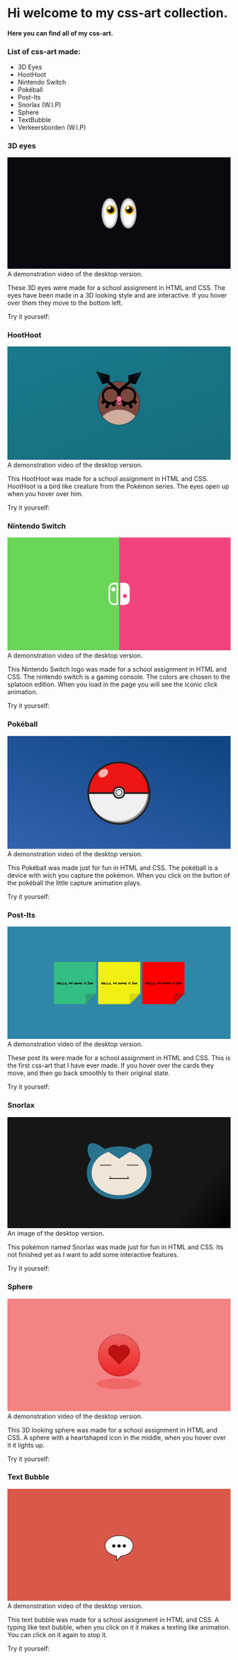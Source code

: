 # Hi welcome to my css-art collection.
#### Here you can find all of my css-art.


### List of css-art made:
* 3D Eyes
* HootHoot
* Nintendo Switch
* Pokéball
* Post-Its
* Snorlax (W.I.P)
* Sphere
* TextBubble
* Verkeersborden (W.I.P)

### 3D eyes
[![The finished product on desktop](/img/eyes--css-art.png)]() 
A demonstration video of the desktop version.

These 3D eyes were made for a school assignment in HTML and CSS.
The eyes have been made in a 3D looking style and are interactive. If you hover over them
they move to the bottom left.

Try it yourself:


### HootHoot
[![The finished product on desktop](/img/hoothoot--css-art.png)]() 
A demonstration video of the desktop version.

This HootHoot was made for a school assignment in HTML and CSS.
HootHoot is a bird like creature from the Pokémon series.
The eyes open up when you hover over him.

Try it yourself:


### Nintendo Switch
[![The finished product on desktop](/img/nintendo-switch--css-art.png)]() 
A demonstration video of the desktop version.

This Nintendo Switch logo was made for a school assignment in HTML and CSS.
The nintendo switch is a gaming console. The colors are chosen to the splatoon edition.
When you load in the page you will see the iconic click animation.

Try it yourself:


### Pokéball
[![The finished product on desktop](/img/pokeball--css-art.png)]() 
A demonstration video of the desktop version.

This Pokéball was made just for fun in HTML and CSS.
The pokéball is a device with wich you capture the pokémon.
When you click on the button of the pokéball the little capture animation plays.

Try it yourself:


### Post-Its
[![The finished product on desktop](/img/post-its--css-art.png)]() 
A demonstration video of the desktop version.

These post its were made for a school assignment in HTML and CSS.
This is the first css-art that I have ever made. If you hover over the cards they move,
and then go back smoothly to their original state.

Try it yourself:


### Snorlax
[![The finished product on desktop](/img/snorlax--css-art.png)]() 
An image of the desktop version.

This pokémon named Snorlax was made just for fun in HTML and CSS.
Its not finished yet as I want to add some interactive features.

Try it yourself:


### Sphere
[![The finished product on desktop](/img/sphere--css-art.png)]() 
A demonstration video of the desktop version.

This 3D looking sphere was made for a school assignment in HTML and CSS.
A sphere with a heartshaped icon in the middle, when you hover over it it lights up.

Try it yourself:


### Text Bubble
[![The finished product on desktop](/img/textbubble--css-art.png)]() 
A demonstration video of the desktop version.

This text bubble was made for a school assignment in HTML and CSS.
A typing like text bubble, when you click on it it makes a texting like animation.
You can click on it again to stop it.

Try it yourself: